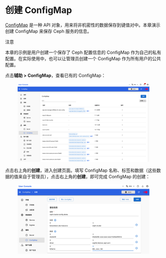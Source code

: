 # 创建 ConfigMap

<a target="_blank" rel="noopener noreferrer" href="https://t9k.github.io/user-manuals/latest/modules/auxiliary/configmap.html">ConfigMap</a> 是一种 API 对象，用来将非机密性的数据保存到键值对中。本章演示创建 ConfigMap 来保存 Ceph 服务的信息。

<aside class="note">
<div class="title">注意</div>

本章的示例是用户创建一个保存了 Ceph 配置信息的 ConfigMap 作为自己的私有配置。在实际使用中，也可以让管理员创建一个 ConfigMap 作为所有用户的公共配置。

</aside>

点击**辅助 > ConfigMap**，查看已有的 ConfigMap：

<figure class="screenshot">
  <img alt="list-configmap" src="../../assets/task/manage-storage-network-and-auxiliary/auxiliary/list-configmap.png" />
</figure>

点击右上角的**创建**，进入创建页面。填写 ConfigMap 名称、标签和数据（这些数据的值来自于管理员），点击右上角的**创建**，即可完成 ConfigMap 的创建：

<figure class="screenshot">
  <img alt="create-configmap" src="../../assets/task/manage-storage-network-and-auxiliary/auxiliary/create-configmap.png" />
</figure>
